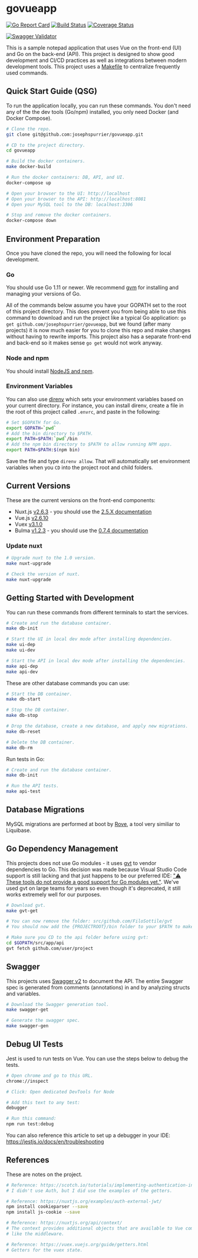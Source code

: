 # govueapp

[![Go Report Card](https://goreportcard.com/badge/github.com/josephspurrier/govueapp)](https://goreportcard.com/report/github.com/josephspurrier/govueapp)
[![Build Status](https://travis-ci.org/josephspurrier/govueapp.svg)](https://travis-ci.org/josephspurrier/govueapp)
[![Coverage Status](https://coveralls.io/repos/github/josephspurrier/govueapp/badge.svg?branch=master&timestamp=20190531-01)](https://coveralls.io/github/josephspurrier/govueapp?branch=master)

[![Swagger Validator](http://online.swagger.io/validator?url=https://raw.githubusercontent.com/josephspurrier/govueapp/master/src/app/api/static/swagger/swagger.json)](http://petstore.swagger.io/?url=https://raw.githubusercontent.com/josephspurrier/govueapp/master/src/app/api/static/swagger/swagger.json)

This is a sample notepad application that uses Vue on the front-end (UI) and Go on the back-end (API). This project is designed to show good development and CI/CD practices as well as integrations between modern development tools. This project uses a [Makefile](Makefile) to centralize frequently used commands.

## Quick Start Guide (QSG)

To run the application locally, you can run these commands. You don't need any of the the dev tools (Go/npm) installed, you only need Docker (and Docker Compose).

```bash
# Clone the repo.
git clone git@github.com:josephspurrier/govueapp.git

# CD to the project directory.
cd govueapp

# Build the docker containers.
make docker-build

# Run the docker containers: DB, API, and UI.
docker-compose up

# Open your browser to the UI: http://localhost
# Open your browser to the API: http://localhost:8081
# Open your MySQL tool to the DB: localhost:3306

# Stop and remove the docker containers.
docker-compose down
```

## Environment Preparation

Once you have cloned the repo, you will need the following for local development.

### Go

You should use Go 1.11 or newer. We recommend [gvm](https://github.com/moovweb/gvm) for installing and managing your versions of Go.

All of the commands below assume you have your GOPATH set to the root of this project directory. This does prevent you from being able to use this command to download and run the project like a typical Go application: `go get github.com/josephspurrier/govueapp`, but we found (after many projects) it is now much easier for you to clone this repo and make changes without having to rewrite imports. This project also has a separate front-end and back-end so it makes sense `go get` would not work anyway.

### Node and npm

You should install [NodeJS and npm](https://nodejs.org/).

### Environment Variables

You can also use [direnv](https://direnv.net/) which sets your environment variables based on your current directory. For instance, you can install direnv, create a file in the root of this project called `.envrc`, and paste in the following:

```bash
# Set $GOPATH for Go.
export GOPATH=`pwd`
# Add the bin directory to $PATH.
export PATH=$PATH:`pwd`/bin
# Add the npm bin directory to $PATH to allow running NPM apps.
export PATH=$PATH:$(npm bin)
```

Save the file and type `direnv allow`. That will automatically set environment variables when you `CD` into the project root and child folders.

## Current Versions

These are the current versions on the front-end components:

- Nuxt.js [v2.6.3](https://github.com/nuxt/nuxt.js/releases/tag/v2.6.3) - you should use the [2.5.X documentation](https://nuxtjs.org/guide/release-notes)
- Vue.js [v2.6.10](https://github.com/vuejs/vue/releases/tag/v2.6.10)
- Vuex [v3.1.0](https://github.com/vuejs/vuex/releases/tag/v3.1.0)
- Bulma [v1.2.3](https://www.npmjs.com/package/@nuxtjs/bulma/v/1.2.3) - you should use the [0.7.4 documentation](https://bulma.io/documentation/)

### Update nuxt

```bash
# Upgrade nuxt to the 1.0 version.
make nuxt-upgrade

# Check the version of nuxt.
make nuxt-upgrade
```

## Getting Started with Development

You can run these commands from different terminals to start the services.

```bash
# Create and run the database container.
make db-init

# Start the UI in local dev mode after installing dependencies.
make ui-dep
make ui-dev

# Start the API in local dev mode after installing the dependencies.
make api-dep
make api-dev
```

These are other database commands you can use:

```bash
# Start the DB container.
make db-start

# Stop the DB container.
make db-stop

# Drop the database, create a new database, and apply new migrations.
make db-reset

# Delete the DB container.
make db-rm
```

Run tests in Go:

```bash
# Create and run the database container.
make db-init

# Run the API tests.
make api-test
```

## Database Migrations

MySQL migrations are performed at boot by [Rove](https://github.com/josephspurrier/rove), a tool very similiar to Liquibase.

## Go Dependency Management

This projects does not use Go modules - it uses [gvt](https://github.com/FiloSottile/gvt/blob/master/README.old.md) to vendor dependencies to Go. This decision was made because Visual Studio Code support is still lacking and that just happens to be our preferred IDE: ["⚠️ These tools do not provide a good support for Go modules yet."](https://github.com/Microsoft/vscode-go/wiki/Go-modules-support-in-Visual-Studio-Code). We've used gvt on large teams for years so even though it's deprecated, it still works extremely well for our purposes.

```bash
# Download gvt.
make gvt-get

# You can now remove the folder: src/github.com/FiloSottile/gvt
# You should now add the {PROJECTROOT}/bin folder to your $PATH to make gvt available from your terminal.

# Make sure you CD to the api folder before using gvt:
cd $GOPATH/src/app/api
gvt fetch github.com/user/project
```

## Swagger

This projects uses [Swagger v2](https://github.com/OAI/OpenAPI-Specification/blob/master/versions/2.0.md) to document the API. The entire Swagger spec is generated from comments (annotations) in and by analyzing structs and variables.

```bash
# Download the Swagger generation tool.
make swagger-get

# Generate the swagger spec.
make swagger-gen
```

## Debug UI Tests

Jest is used to run tests on Vue. You can use the steps below to debug the tests.

```bash
# Open chrome and go to this URL.
chrome://inspect

# Click: Open dedicated DevTools for Node

# Add this text to any test:
debugger

# Run this command:
npm run test:debug
```

You can also reference this article to set up a debugger in your IDE:
https://jestjs.io/docs/en/troubleshooting

## References

These are notes on the project.

```bash
# Reference: https://scotch.io/tutorials/implementing-authentication-in-nuxtjs-app
# I didn't use Auth, but I did use the examples of the getters.

# Reference: https://nuxtjs.org/examples/auth-external-jwt/
npm install cookieparser --save
npm install js-cookie --save

# Reference: https://nuxtjs.org/api/context/
# The context provides additional objects that are available to Vue components
# like the middleware.

# Reference: https://vuex.vuejs.org/guide/getters.html
# Getters for the vuex state.
```
